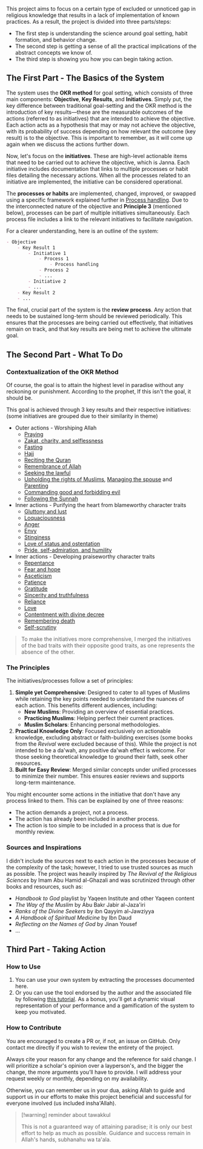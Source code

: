 This project aims to focus on a certain type of excluded or unnoticed gap in religious knowledge that results in a lack of implementation of known practices. As a result, the project is divided into three parts/steps:

* The first step is understanding the science around goal setting, habit formation, and behavior change.
* The second step is getting a sense of all the practical implications of the abstract concepts we know of.
* The third step is showing you how you can begin taking action.

## The First Part - The Basics of the System

The system uses the **OKR method** for goal setting, which consists of three main components: **Objective**, **Key Results**, and **Initiatives**. Simply put, the key difference between traditional goal-setting and the OKR method is the introduction of key results—these are the measurable outcomes of the actions (referred to as initiatives) that are intended to achieve the objective. Each action acts as a hypothesis that may or may not achieve the objective, with its probability of success depending on how relevant the outcome (key result) is to the objective. This is important to remember, as it will come up again when we discuss the actions further down.

Now, let's focus on the **initiatives**. These are high-level actionable items that need to be carried out to achieve the objective, which is Janna. Each initiative includes documentation that links to multiple processes or habit files detailing the necessary actions. When all the processes related to an initiative are implemented, the initiative can be considered operational.

The **processes or habits** are implemented, changed, improved, or swapped using a specific framework explained further in [Process handling](Resources/Process%20handling.md). Due to the interconnected nature of the objective and **Principle 3** (mentioned below), processes can be part of multiple initiatives simultaneously. Each process file includes a link to the relevant initiatives to facilitate navigation.

For a clearer understanding, here is an outline of the system:

```md
- Objective
	- Key Result 1
		- Initiative 1
			- Process 1
				- Process handling
			- Process 2
			- ...
		- Initiative 2
		- ...
	- Key Result 2
	- ...
```

The final, crucial part of the system is the **review process**. Any action that needs to be sustained long-term should be reviewed periodically. This ensures that the processes are being carried out effectively, that initiatives remain on track, and that key results are being met to achieve the ultimate goal.

## The Second Part - What To Do

### Contextualization of the OKR Method

Of course, the goal is to attain the highest level in paradise without any reckoning or punishment. According to the prophet, If this isn't the goal, it should be.

This goal is achieved through 3 key results and their respective initiatives: (some initiatives are grouped due to their similarity in theme)

* Outer actions - Worshiping Allah
	* [Praying](Initiatives/worship/Praying.md)
	* [Zakat, charity, and selflessness](Initiatives/worship/Zakat%20and%20charity%20and%20selflessness.md)
	* [Fasting](Initiatives/worship/Fasting.md)
	* [Hajj](Initiatives/worship/Hajj.md)
	* [Reciting the Quran](Initiatives/worship/Reciting%20the%20quran.md)
	* [Remembrance of Allah](Initiatives/worship/Remembrance%20of%20allah.md)
	* [Seeking the lawful](Initiatives/worship/Seeking%20the%20lawful.md)
	* [Upholding the rights of Muslims](Initiatives/worship/Upholding%20the%20right%20of%20muslims.md), [Managing the spouse](Initiatives/worship/Managing%20spouse.md) and [Parenting](Initiatives/worship/Parenting.md)
	* [Commanding good and forbidding evil](Initiatives/worship/Commanding%20good%20and%20forbidding%20evil.md)
	* [Following the Sunnah](Initiatives/worship/Following%20the%20sunnah.md)
* Inner actions - Purifying the heart from blameworthy character traits
	* [Gluttony and lust](Initiatives/bad%20traits/Gluttony%20and%20lust.md)
	* [Loquaciousness](Initiatives/bad%20traits/Loquaciousness.md)
	* [Anger](Initiatives/bad%20traits/Anger.md)
	* [Envy](Initiatives/bad%20traits/Envy.md)
	* [Stinginess](Initiatives/bad%20traits/Stinginess.md)
	* [Love of status and ostentation](Initiatives/bad%20traits/Love%20of%20status%20and%20ostentation.md)
	* [Pride, self-admiration, and humility](Initiatives/good%20traits/Pride%20and%20self%20admiration%20and%20humility.md)
* Inner actions - Developing praiseworthy character traits
	* [Repentance](Initiatives/good%20traits/Repentance.md)
	* [Fear and hope](Initiatives/good%20traits/Fear%20and%20hope.md)
	* [Asceticism](Initiatives/good%20traits/Asceticism.md)
	* [Patience](Initiatives/good%20traits/Patience.md)
	* [Gratitude](Initiatives/good%20traits/Gratitude.md)
	* [Sincerity and truthfulness](Initiatives/good%20traits/Sincerity%20and%20truthfulness.md)
	* [Reliance](Initiatives/good%20traits/Reliance.md)
	* [Love](Initiatives/good%20traits/Love.md)
	* [Contentment with divine decree](Initiatives/good%20traits/Contentment%20with%20divine%20decree.md)
	* [Remembering death](Initiatives/good%20traits/Remembering%20death.md)
	* [Self-scrutiny](Initiatives/good%20traits/Self%20scrutiny.md)

> To make the initiatives more comprehensive, I merged the initiatives of the bad traits with their opposite good traits, as one represents the absence of the other.

### The Principles

The initiatives/processes follow a set of principles:

1. **Simple yet Comprehensive**: Designed to cater to all types of Muslims while retaining the key points needed to understand the nuances of each action. This benefits different audiences, including:
    * **New Muslims**: Providing an overview of essential practices.
    * **Practicing Muslims**: Helping perfect their current practices.
    * **Muslim Scholars**: Enhancing personal methodologies.
2. **Practical Knowledge Only**: Focused exclusively on actionable knowledge, excluding abstract or faith-building exercises (some books from the *Revival* were excluded because of this). While the project is not intended to be a da'wah, any positive da'wah effect is welcome. For those seeking theoretical knowledge to ground their faith, seek other resources.
3. **Built for Easy Review**: Merged similar concepts under unified processes to minimize their number. This ensures easier reviews and supports long-term maintenance.

You might encounter some actions in the initiative that don't have any process linked to them. This can be explained by one of three reasons:

* The action demands a project, not a process.
* The action has already been included in another process.
* The action is too simple to be included in a process that is due for monthly review.

### Sources and Inspirations

I didn't include the sources next to each action in the processes because of the complexity of the task; however, I tried to use trusted sources as much as possible. The project was heavily inspired by *The Revival of the Religious Sciences* by Imam Abu Hamid al-Ghazali and was scrutinized through other books and resources, such as:

* *Handbook to God* playlist by Yaqeen Institute and other Yaqeen content
* *The Way of the Muslim* by Abu Bakr Jabir al-Jaza'iri
* *Ranks of the Divine Seekers* by ibn Qayyim al-Jawziyya
* *A Handbook of Spiritual Medicine* by Ibn Daud
* *Reflecting on the Names of God* by Jinan Yousef
* …

## Third Part - Taking Action

### How to Use

1. You can use your own system by extracting the processes documented here.
2. Or you can use the tool endorsed by the author and the associated file by following [this tutorial](Resources/Obsidian%20implementation.md). As a bonus, you'll get a dynamic visual representation of your performance and a gamification of the system to keep you motivated.

### How to Contribute

You are encouraged to create a PR or, if not, an issue on GitHub. Only contact me directly if you wish to review the entirety of the project.

Always cite your reason for any change and the reference for said change. I will prioritize a scholar's opinion over a layperson's, and the bigger the change, the more arguments you’ll have to provide. I will address your request weekly or monthly, depending on my availability.

Otherwise, you can remember us in your dua, asking Allah to guide and support us in our efforts to make this project beneficial and successful for everyone involved (us included insha'Allah).

> [!warning] reminder about tawakkul
> 
> 
> This is not a guaranteed way of attaining paradise; it is only our best effort to help as much as possible. Guidance and success remain in Allah's hands, subhanahu wa ta'ala.
> 

